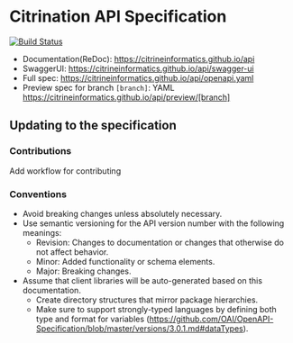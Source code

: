 # Citrination API Specification
[![Build Status](https://travis-ci.org/CitrineInformatics/api.svg?branch=master)](https://travis-ci.org/CitrineInformatics/api)

- Documentation(ReDoc): https://citrineinformatics.github.io/api
- SwaggerUI: https://citrineinformatics.github.io/api/swagger-ui
- Full spec: https://citrineinformatics.github.io/api/openapi.yaml
- Preview spec for branch `[branch]`: YAML https://citrineinformatics.github.io/api/preview/[branch]


## Updating to the specification

### Contributions

Add workflow for contributing

### Conventions

* Avoid breaking changes unless absolutely necessary.
* Use semantic versioning for the API version number with the following meanings:
    * Revision: Changes to documentation or changes that otherwise do not affect behavior.
    * Minor: Added functionality or schema elements.
    * Major: Breaking changes.
* Assume that client libraries will be auto-generated based on this documentation.
    * Create directory structures that mirror package hierarchies.
    * Make sure to support strongly-typed languages by defining both type and format for variables (https://github.com/OAI/OpenAPI-Specification/blob/master/versions/3.0.1.md#dataTypes).
